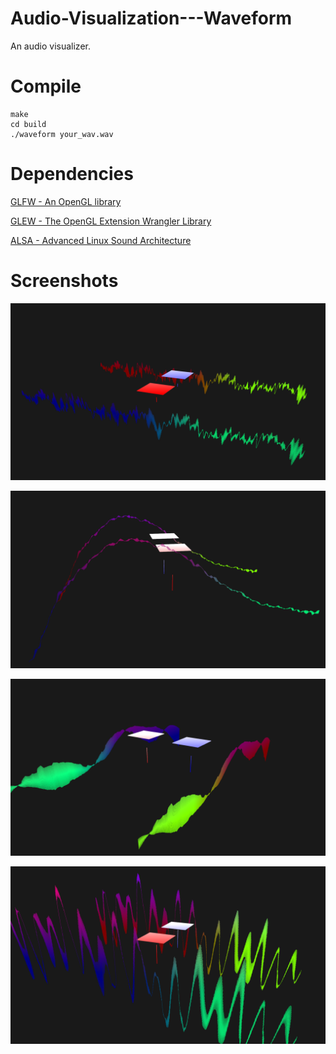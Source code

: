 # Audio-Visualization---Waveform
An audio visualizer.

# Compile
```shell
make
cd build
./waveform your_wav.wav
```

# Dependencies
[GLFW - An OpenGL library](http://www.glfw.org/)

[GLEW - The OpenGL Extension Wrangler Library](http://glew.sourceforge.net/)

[ALSA - Advanced Linux Sound Architecture](http://www.alsa-project.org/main/index.php/Main_Page)

# Screenshots
![1.png](./screenshot/1.png)

![2.png](./screenshot/2.png)

![3.png](./screenshot/3.png)

![4.png](./screenshot/4.png)
